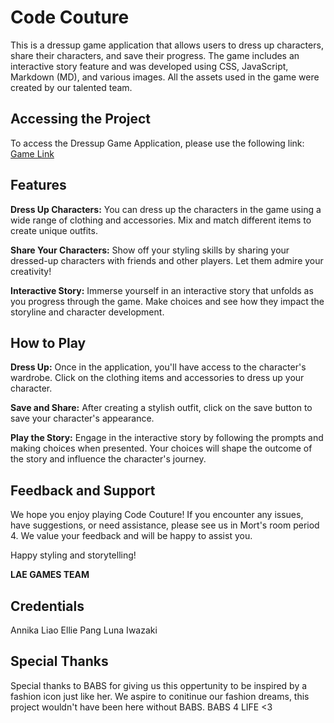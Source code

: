 # Code Couture

This is a dressup game application that allows users to dress up characters, share their characters, and save their progress. The game includes an interactive story feature and was developed using CSS, JavaScript, Markdown (MD), and various images. All the assets used in the game were created by our talented team.

## Accessing the Project
To access the Dressup Game Application, please use the following link: [Game Link](https://codecouturebaddies.github.io/codec/)

## Features
**Dress Up Characters:** You can dress up the characters in the game using a wide range of clothing and accessories. Mix and match different items to create unique outfits.

**Share Your Characters:** Show off your styling skills by sharing your dressed-up characters with friends and other players. Let them admire your creativity!

**Interactive Story:** Immerse yourself in an interactive story that unfolds as you progress through the game. Make choices and see how they impact the storyline and character development.

## How to Play
**Dress Up:** Once in the application, you'll have access to the character's wardrobe. Click on the clothing items and accessories to dress up your character. 

**Save and Share:** After creating a stylish outfit, click on the save button to save your character's appearance.

**Play the Story:** Engage in the interactive story by following the prompts and making choices when presented. Your choices will shape the outcome of the story and influence the character's journey.

## Feedback and Support
We hope you enjoy playing Code Couture! If you encounter any issues, have suggestions, or need assistance, please see us in Mort's room period 4. We value your feedback and will be happy to assist you.

Happy styling and storytelling!

**LAE GAMES TEAM**

## Credentials
Annika Liao        Ellie Pang         Luna Iwazaki

## Special Thanks

Special thanks to BABS for giving us this oppertunity to be inspired by a fashion icon just like her. We aspire to conitinue our fashion dreams, this project wouldn't have been here without BABS. BABS 4 LIFE <3




